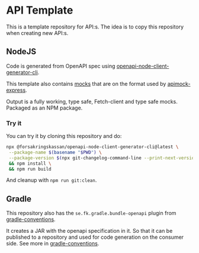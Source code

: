 # API Template

This is a template repository for API:s. The idea is to copy this repository when creating new API:s.

## NodeJS

Code is generated from OpenAPI spec using [openapi-node-client-generator-cli](https://github.com/Forsakringskassan/openapi-node-client-generator-cli).

This template also contains [mocks](/src/mock) that are on the format used by [apimock-express](https://github.com/Forsakringskassan/apimock-express).

Output is a fully working, type safe, Fetch-client and type safe mocks. Packaged as an NPM package.

### Try it

You can try it by cloning this repository and do:

```sh
npx @forsakringskassan/openapi-node-client-generator-cli@latest \
 --package-name $(basename "$PWD") \
 --package-version $(npx git-changelog-command-line --print-next-version) \
 && npm install \
 && npm run build
```

And cleanup with `npm run git:clean`.

## Gradle

This repository also has the `se.fk.gradle.bundle-openapi` plugin from [gradle-conventions](https://github.com/Forsakringskassan/gradle-conventions).

It creates a JAR with the openapi specification in it. So that it can be published to a repository and used for code generation on the consumer side. See more in [gradle-conventions](https://github.com/Forsakringskassan/gradle-conventions).